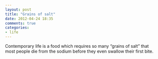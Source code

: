 ```yaml
---
layout: post
title: "Grains of salt"
date: 2012-04-24 18:35
comments: true
categories: 
- life
---
```


Contemporary life is a food which requires so many “grains of salt” that most people die from the sodium before they even swallow their first bite.
